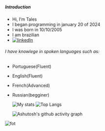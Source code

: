 ##### Introduction

- Hi, I’m Tales
- I began programming in january 20 of 2024
- I was born in 10/10/2005
- I am brazilian
- [![linkedIn](https://img.shields.io/badge/LinkedIn-0077B5?style=for-the-badge&logo=linkedin&logoColor=white)](https://www.linkedin.com/in/tales-sabini-4481641a0/)

###### I have knowlege in spoken languages such as:

- Portuguese(Fluent)
- English(Fluent)
- French(Advanced)
- Russian(begginer)

  ![My stats](https://github-readme-stats.vercel.app/api?username=ItzTas&theme=tokyonight&rank_icon=github&show_icons=true&&line_height=20)  ![Top Langs](https://github-readme-stats.vercel.app/api/top-langs/?username=ItzTas&theme=tokyonight&layout=compact&card_width=344px)

  ![Ashutosh's github activity graph](https://github-readme-activity-graph.vercel.app/graph?username=ItzTas&theme=react-dark)

![fot](https://camo.githubusercontent.com/c27faf5c5f503dae2aadda8171178a26d0b35072e175f8c2dbb98737bc1a7eea/68747470733a2f2f63617073756c652d72656e6465722e76657263656c2e6170702f6170693f747970653d776176696e6726636f6c6f723d6772616469656e74266865696768743d3130302673656374696f6e3d666f6f746572)
<!---
ItzTas/ItzTas is a ✨ special ✨ repository because its `README.md` (this file) appears on your GitHub profile.
You can click the Preview link to take a look at your changes.
--->

